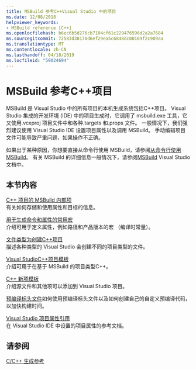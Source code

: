 ```yaml
---
title: MSBuild 参考C++Visual Studio 中的项目
ms.date: 12/08/2018
helpviewer_keywords:
- MSBuild reference [C++]
ms.openlocfilehash: b6ec6b5d276cb7104cf61c229476596d2a2a7684
ms.sourcegitcommit: 72583d30170d6ef29ea5c6848dc00169f2c909aa
ms.translationtype: MT
ms.contentlocale: zh-CN
ms.lasthandoff: 04/18/2019
ms.locfileid: "59024694"
---
```

# <a name="msbuild-reference-for-c-projects"></a>MSBuild 参考C++项目

MSBuild 是 Visual Studio 中的所有项目的本机生成系统包括C++项目。 Visual Studio 集成的开发环境 (IDE) 中的项目生成时，它调用了 msbuild.exe 工具，它又使用.vcxproj 项目文件中和各种.targets 和.props 文件。 一般情况下，我们强烈建议使用 Visual Studio IDE 设置项目属性以及调用 MSBuild。 手动编辑项目文件可能导致严重问题，如果操作不正确。

如果出于某种原因，你想要直接从命令行使用 MSBuild，请参阅[从命令行使用 MSBuild](../msbuild-visual-cpp.md)。 有关 MSBuild 的详细信息一般情况下，请参阅[MSBuild](/visualstudio/msbuild/msbuild) Visual Studio 文档中。

## <a name="in-this-section"></a>本节内容

[C++ 项目的 MSBuild 内部项](msbuild-visual-cpp-overview.md)<br/>
有关如何存储和使用属性和目标的信息。

[用于生成命令和属性的常用宏](common-macros-for-build-commands-and-properties.md)<br/>
介绍可用于定义属性，例如路径和产品版本的宏 （编译时常量）。

[文件类型为创建C++项目](file-types-created-for-visual-cpp-projects.md)<br/>
描述各种类型的 Visual Studio 会创建不同的项目类型的文件。

[Visual StudioC++项目模板](visual-cpp-project-types.md)<br>
介绍可用于在基于 MSBuild 的项目类型C++。

[C++ 新项模板](using-visual-cpp-add-new-item-templates.md)<br>
介绍源文件和其他项可以添加到 Visual Studio 项目。

[预编译标头文件](../creating-precompiled-header-files.md)如何使用预编译标头文件以及如何创建自己的自定义预编译代码，以加快构建时间。

[Visual Studio 项目属性引用](property-pages-visual-cpp.md)<br/>
在 Visual Studio IDE 中设置的项目属性的参考文档。

## <a name="see-also"></a>请参阅

[C/C++ 生成参考](c-cpp-building-reference.md)